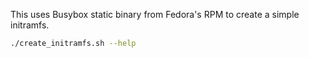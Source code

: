 This uses Busybox static binary from Fedora's RPM to create a simple initramfs.

```bash
./create_initramfs.sh --help
```
